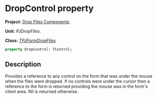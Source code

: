 # DropControl property #

**Project:** [Drop Files Components](../API.md).

**Unit:** _PJDropFiles_.

**Class:** _[TPJFormDropFiles](./TPJFormDropFiles.md)_

```pascal
property DropControl: TControl;
```

## Description ##

Provides a reference to any control on the form that was under the mouse when the files were dropped. If no controls were under the cursor then a reference to the form is returned providing the mouse was in the form's client area. Nil is returned otherwise.